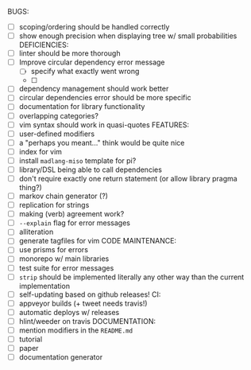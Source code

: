 BUGS:
  - [ ] scoping/ordering should be handled correctly
  - [ ] show enough precision when displaying tree w/ small probabilities
DEFICIENCIES:
  - [ ] linter should be more thorough
  - [ ] Improve circular dependency error message
    - [ ] specify what exactly went wrong
    - [ ] 
  - [ ] dependency management should work better
  - [ ] circular dependencies error should be more specific
  - [ ] documentation for library functionality
  - [ ] overlapping categories?
  - [ ] vim syntax should work in quasi-quotes
FEATURES:
  - [ ] user-defined modifiers
  - [ ] a "perhaps you meant..." think would be quite nice
  - [ ] index for vim
  - [ ] install `madlang-miso` template for pi?
  - [ ] library/DSL being able to call dependencies
  - [ ] don't require exactly one return statement (or allow library pragma
    thing?)
  - [ ] markov chain generator (?)
  - [ ] replication for strings
  - [ ] making (verb) agreement work?
  - [ ] `--explain` flag for error messages
  - [ ] alliteration
  - [ ] generate tagfiles for vim
CODE MAINTENANCE:
  - [ ] use prisms for errors
  - [ ] monorepo w/ main libraries
  - [ ] test suite for error messages
  - [ ] `strip` should be implemented literally any other way than the current
    implementation
  - [ ] self-updating based on github releases!
CI:
  - [ ] appveyor builds (+ tweet needs travis!)
  - [ ] automatic deploys w/ releases
  - [ ] hlint/weeder on travis
DOCUMENTATION:
  - [ ] mention modifiers in the `README.md`
  - [ ] tutorial
  - [ ] paper
  - [ ] documentation generator
